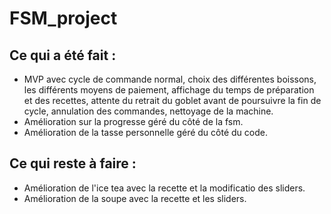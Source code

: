 # FSM_project

## Ce qui a été fait :
- MVP avec cycle de commande normal, choix des différentes boissons, les différents moyens de paiement, affichage du temps de préparation et des recettes, attente du retrait du goblet avant de poursuivre la fin de cycle, annulation des commandes, nettoyage de la machine.
- Amélioration sur la progresse géré du côté de la fsm.
- Amélioration de la tasse personnelle géré du côté du code. 


## Ce qui reste à faire :
- Amélioration de l'ice tea avec la recette et la modificatio des sliders. 
- Amélioration de la soupe avec la recette et les sliders. 



